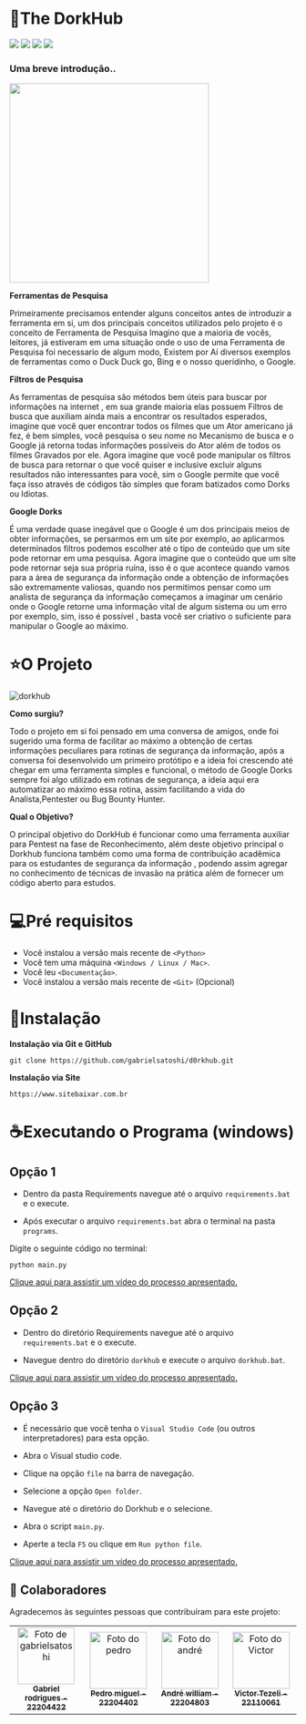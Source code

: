 <h1>🔎The DorkHub </h1>
<div class = 'line'>
<img src='https://img.shields.io/badge/python-green'> <img src='https://img.shields.io/badge/batch-blue'> <img src='https://img.shields.io/badge/Markdown-yellow'>
<img src='https://img.shields.io/badge/SqLite-red'>
</div>


<h3>Uma breve introdução..</h3>

<img src='https://upload.wikimedia.org/wikipedia/commons/8/83/Google_wordmark.gif' width='350px'>    
  
**Ferramentas de Pesquisa**

<p>Primeiramente precisamos entender alguns conceitos antes de introduzir a ferramenta em si, um dos principais conceitos utilizados pelo projeto é o conceito de Ferramenta de Pesquisa
Imagino que a maioria de vocês, leitores, já estiveram em uma situação onde o uso de uma Ferramenta de Pesquisa foi necessario de algum modo, Existem por Aí diversos exemplos de ferramentas 
como o Duck Duck go, Bing e o nosso queridinho, o Google. 

**Filtros de Pesquisa**

As ferramentas de pesquisa são métodos bem úteis para buscar por informações na internet , em sua grande maioria elas possuem Filtros de busca que auxiliam ainda mais a encontrar os resultados esperados, imagine que você quer encontrar todos os filmes que um Ator americano já fez, é bem simples, você pesquisa o seu nome no Mecanismo de busca e o Google já retorna todas informações possíveis do Ator além de todos os filmes Gravados por ele. Agora imagine que você pode manipular os filtros de busca para retornar o que você quiser e inclusive excluir alguns resultados não interessantes para você, sim o Google permite que você faça isso através de códigos tão simples que foram batizados como Dorks ou Idiotas.
  
**Google Dorks**

É uma verdade quase inegável que o Google é um dos principais meios de obter informações, se persarmos em um site por exemplo, ao aplicarmos determinados filtros podemos escolher até o tipo de conteúdo que um site pode retornar em uma pesquisa. Agora imagine que o conteúdo que um site pode retornar seja sua própria ruína, isso é o que acontece quando vamos para a área de segurança da informação onde a obtenção de informações são extremamente valiosas, quando nos permitimos pensar como um analista de segurança da informação começamos a imaginar um cenário onde o Google retorne uma informação vital de algum sistema ou um erro por exemplo, sim, isso é possível , basta você ser criativo o suficiente para manipular o Google ao máximo.
</p>

<h1>⭐O Projeto</h1>

![dorkhub](https://github.com/gabrielsatoshi/d0rkhub/assets/112598996/c88a2453-16f5-4b5c-b80d-da9645789587)


**Como surgiu?**

<p>Todo o projeto em si foi pensado em uma conversa de amigos, onde foi sugerido uma forma de facilitar ao máximo a obtenção de certas informações peculiares para rotinas de segurança da informação, após a conversa foi desenvolvido um primeiro protótipo e a ideia foi crescendo até chegar em uma ferramenta simples e funcional, o método de Google Dorks sempre foi algo utilizado em rotinas de segurança, a ideia aqui era automatizar ao máximo essa rotina, assim facilitando a vida do Analista,Pentester ou Bug Bounty Hunter.

**Qual o Objetivo?**

O principal objetivo do DorkHub é funcionar como uma ferramenta auxiliar para Pentest na fase de Reconhecimento, além deste objetivo principal o Dorkhub funciona também como uma forma de contribuição acadêmica para os estudantes de segurança da informação , podendo assim agregar no conhecimento de técnicas de invasão na prática além de fornecer um código aberto para estudos.
</p>

<h1>💻Pré requisitos</h1>

* Você instalou a versão mais recente de `<Python>`
* Você tem uma máquina `<Windows / Linux / Mac>`.
* Você leu `<Documentação>`.
* Você instalou a versão mais recente de `<Git>` (Opcional)
<h1>🚀Instalação</h1>

**Instalação via Git e GitHub**

```
git clone https://github.com/gabrielsatoshi/d0rkhub.git
```
**Instalação via Site**

```
https://www.sitebaixar.com.br
```

<h1>☕Executando o Programa (windows)</h1>

<h2>Opção 1</h2>

* Dentro da pasta Requirements navegue até o arquivo `requirements.bat` e o execute.

* Após executar o arquivo `requirements.bat` abra o terminal na pasta `programs`.

Digite o seguinte código no terminal:
```
python main.py
```
<a href='https://www.youtube.com/'>Clique aqui para assistir um vídeo do processo apresentado.</a>

<h2>Opção 2</h2>

* Dentro do diretório Requirements navegue até o arquivo `requirements.bat` e o execute.

* Navegue dentro do diretório `dorkhub` e execute o arquivo `dorkhub.bat`.

<a href='https://www.youtube.com/'>Clique aqui para assistir um vídeo do processo apresentado.</a>

<h2>Opção 3</h2>

* É necessário que você tenha o `Visual Studio Code` (ou outros interpretadores) para esta opção.

* Abra o Visual studio code.
* Clique na opção `file` na barra de navegação.
* Selecione a opção `Open folder`.
* Navegue até o diretório do Dorkhub e o selecione.
* Abra o script `main.py`.
* Aperte a tecla `F5` ou clique em `Run python file`.

<a href='https://www.youtube.com/'>Clique aqui para assistir um vídeo do processo apresentado.</a>

## 🤝 Colaboradores

Agradecemos às seguintes pessoas que contribuíram para este projeto:

<table>
  <tr>
    <td align="center">
      <a href="#">
        <img src="https://avatars.githubusercontent.com/u/112598996?v=4" width="100px;" alt="Foto de gabrielsatoshi"/><br>
        <sub>
          <b>Gabriel rodrigues - 22204422</b>
        </sub>
      </a>
    </td>
    <td align="center">
      <a href="#">
        <img src="https://avatars.githubusercontent.com/u/143349252?v=4" width="100px;" alt="Foto do pedro"/><br>
        <sub>
          <b>Pedro miguel - 22204402</b>
        </sub>
      </a>
    </td>
    <td align="center">
      <a href="#">
        <img src="https://avatars.githubusercontent.com/u/145168015?v=4" width="100px;" alt="Foto do andré"/><br>
        <sub>
          <b>André william - 22204803</b>
        </sub>
      </a>
    </td>
        <td align="center">
      <a href="#">
        <img src="https://avatars.githubusercontent.com/u/145451437?v=4" width="100px;" alt="Foto do Victor"/><br>
        <sub>
          <b>Victor Tezeli - 22110061</b>
        </sub>
      </a>
    </td>
  </tr>
</table>







